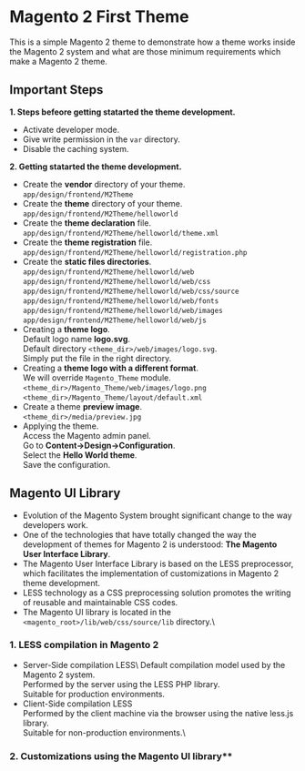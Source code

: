 # Magento 2 First Theme
This is a simple Magento 2 theme to demonstrate how a theme works inside the Magento 2 system and what are those minimum requirements which make a Magento 2 theme.
## Important Steps
**1. Steps befeore getting statarted the theme development.**
- Activate developer mode.
- Give write permission in the `var` directory.
- Disable the caching system.

**2. Getting statarted the theme development.**
- Create the **vendor** directory of your theme.\
    `app/design/frontend/M2Theme`
- Create the **theme** directory of your theme.\
    `app/design/frontend/M2Theme/helloworld`
- Create the **theme declaration** file.\
    `app/design/frontend/M2Theme/helloworld/theme.xml`
- Create the **theme registration** file.\
    `app/design/frontend/M2Theme/helloworld/registration.php`
- Create the **static files directories**.\
    `app/design/frontend/M2Theme/helloworld/web`\
    `app/design/frontend/M2Theme/helloworld/web/css`\
    `app/design/frontend/M2Theme/helloworld/web/css/source`\
    `app/design/frontend/M2Theme/helloworld/web/fonts`\
    `app/design/frontend/M2Theme/helloworld/web/images`\
    `app/design/frontend/M2Theme/helloworld/web/js`
- Creating a **theme logo**.\
    Default logo name **logo.svg**.\
    Default directory `<theme_dir>/web/images/logo.svg`.\
    Simply put the file in the right directory.
- Creating a **theme logo with a different format**.\
    We will override `Magento_Theme` module.\
    `<theme_dir>/Magento_Theme/web/images/logo.png`\
    `<theme_dir>/Magento_Theme/layout/default.xml`
- Create a theme **preview image**.\
    `<theme_dir>/media/preview.jpg`
- Applying the theme.\
    Access the Magento admin panel.\
    Go to **Content->Design->Configuration**.\
    Select the **Hello World theme**.\
    Save the configuration.
## Magento UI Library 
- Evolution of the Magento System brought significant change to the way developers work.
- One of the technologies that have totally changed the way the development of themes for Magento 2 is understood: **The Magento User Interface Library**.
- The Magento User Interface Library is based on the LESS preprocessor, which facilitates the implementation of customizations in Magento 2 theme development.
- LESS technology as a CSS preprocessing solution promotes the writing of reusable and maintainable CSS codes.
- The Magento UI library is located in the `<magento_root>/lib/web/css/source/lib` directory.\
### 1. LESS compilation in Magento 2
- Server-Side compilation LESS\ 
   Default compilation model used by the Magento 2 system.\
   Performed by the server using the LESS PHP library.\
   Suitable for production environments.   
- Client-Side compilation LESS\
   Performed by the client machine via the browser using the native less.js library.\
   Suitable for non-production environments.\
### 2. Customizations using the Magento UI library**   



    
